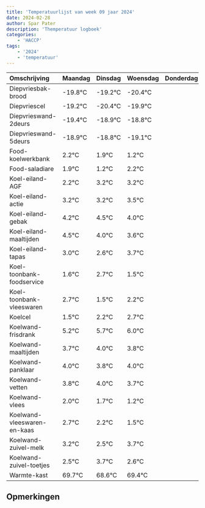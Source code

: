 ```yaml
---
title: 'Temperatuurlijst van week 09 jaar 2024'
date: 2024-02-28
author: Spar Pater
description: 'Themperatuur logboek'
categories:
    - 'HACCP'
tags:
    - '2024'
    - 'temperatuur'
---
```

|Omschrijving|Maandag|Dinsdag|Woensdag|Donderdag|Vrijdag|Zaterdag|Zondag|
|:---|:---|:---|:---|:---|:---|:---|:---|
|Diepvriesbak-brood|-19.8°C|-19.2°C|-20.4°C| | | | |
|Diepvriescel|-19.2°C|-20.4°C|-19.9°C| | | | |
|Diepvrieswand-2deurs|-19.4°C|-18.9°C|-18.8°C| | | | |
|Diepvrieswand-5deurs|-18.9°C|-18.8°C|-19.1°C| | | | |
|Food-koelwerkbank|2.2°C|1.9°C|1.2°C| | | | |
|Food-saladiare|1.9°C|1.2°C|2.2°C| | | | |
|Koel-eiland-AGF|2.2°C|3.2°C|3.2°C| | | | |
|Koel-eiland-actie|3.2°C|3.2°C|3.5°C| | | | |
|Koel-eiland-gebak|4.2°C|4.5°C|4.0°C| | | | |
|Koel-eiland-maaltijden|4.5°C|4.0°C|3.6°C| | | | |
|Koel-eiland-tapas|3.0°C|2.6°C|3.7°C| | | | |
|Koel-toonbank-foodservice|1.6°C|2.7°C|1.5°C| | | | |
|Koel-toonbank-vleeswaren|2.7°C|1.5°C|2.2°C| | | | |
|Koelcel|1.5°C|2.2°C|2.7°C| | | | |
|Koelwand-frisdrank|5.2°C|5.7°C|6.0°C| | | | |
|Koelwand-maaltijden|3.7°C|4.0°C|3.8°C| | | | |
|Koelwand-panklaar|4.0°C|3.8°C|4.0°C| | | | |
|Koelwand-vetten|3.8°C|4.0°C|3.7°C| | | | |
|Koelwand-vlees|2.0°C|1.7°C|1.2°C| | | | |
|Koelwand-vleeswaren-en-kaas|2.7°C|2.2°C|1.5°C| | | | |
|Koelwand-zuivel-melk|3.2°C|2.5°C|3.7°C| | | | |
|Koelwand-zuivel-toetjes|2.5°C|3.7°C|2.6°C| | | | |
|Warmte-kast|69.7°C|68.6°C|69.4°C| | | | |

## Opmerkingen


